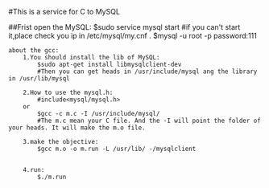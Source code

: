#This is a service for C to MySQL

##Frist
	open the MySQL:
		$sudo service mysql start
		#if you can't start it,place check you ip in /etc/mysql/my.cnf .
		$mysql -u root -p
		password:111

	about the gcc:
		1.You should install the lib of MySQL:
			$sudo apt-get install libmysqlclient-dev
			#Then you can get heads in /usr/include/mysql ang the library in /usr/lib/mysql

		2.How to use the mysql.h:
			#include<mysql/mysql.h>
		or
			$gcc -c m.c -I /usr/include/mysql/
			#The m.c mean your C file. And the -I will point the folder of your heads. It will make the m.o file.

		3.make the objective:
			$gcc m.o -o m.run -L /usr/lib/ -/mysqlclient


		4.run:
			$./m.run

